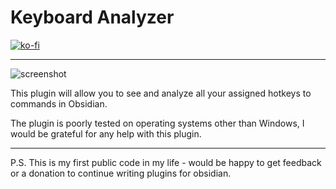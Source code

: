 # Keyboard Analyzer

[![ko-fi](https://ko-fi.com/img/githubbutton_sm.svg)](https://ko-fi.com/S6S5E6K74)

---

![screenshot](https://github.com/cogscides/obsidian-keyboard-analyzer/blob/main/Screens/Image1.png?raw=true)

This plugin will allow you to see and analyze all your assigned hotkeys to
commands in Obsidian.

The plugin is poorly tested on operating systems other than Windows, I would be
grateful for any help with this plugin.

---

P.S. This is my first public code in my life - would be happy to get feedback or
a donation to continue writing plugins for obsidian.
